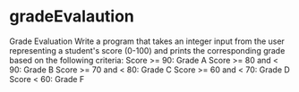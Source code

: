 # gradeEvalaution
Grade Evaluation
Write a program that takes an integer input from the user representing a student's score (0-100) and prints the corresponding grade based on the following criteria:
Score >= 90: Grade A
Score >= 80 and < 90: Grade B
Score >= 70 and < 80: Grade C
Score >= 60 and < 70: Grade D
Score < 60: Grade F
